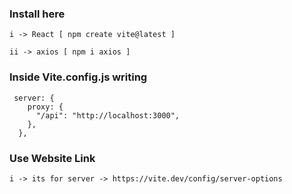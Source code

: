 ### Install here

```
i -> React [ npm create vite@latest ]

ii -> axios [ npm i axios ]
```

### Inside Vite.config.js writing

```
 server: {
    proxy: {
      "/api": "http://localhost:3000",
    },
  },
```

### Use Website Link

```
i -> its for server -> https://vite.dev/config/server-options
```
